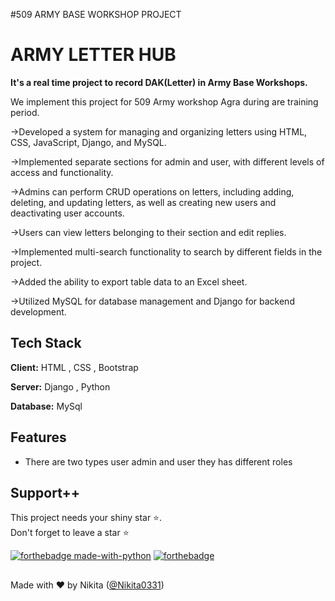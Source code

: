 #509 ARMY BASE WORKSHOP PROJECT
# ARMY LETTER HUB

**It's a real time project to record DAK(Letter) in Army Base Workshops.**

We implement this project for 509 Army workshop Agra during are training period.

->Developed a system for managing and organizing letters using HTML, CSS, JavaScript, Django, and MySQL.

->Implemented separate sections for admin and user, with different levels of access and functionality.

->Admins can perform CRUD operations on letters, including adding, deleting, and updating letters, as well as creating new users and deactivating
user accounts.

->Users can view letters belonging to their section and edit replies.

->Implemented multi-search functionality to search by different fields in the project.

->Added the ability to export table data to an Excel sheet.

->Utilized MySQL for database management and Django for backend development.


## Tech Stack

**Client:** HTML , CSS , Bootstrap

**Server:** Django , Python 

**Database:** MySql

## Features

- There are two types user admin and user they has different roles


## Support++

This project needs your shiny star ⭐.   
Don't forget to leave a star ⭐️

[![forthebadge made-with-python](http://ForTheBadge.com/images/badges/made-with-python.svg)](https://www.python.org/)  [![forthebadge](https://forthebadge.com/images/badges/built-with-love.svg)](https://forthebadge.com)


##
Made with ❤ by Nikita ([@Nikita0331](https://github.com/Nikita0331))
